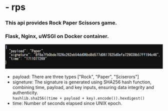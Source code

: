 # - rps
### **This api provides Rock Paper Scissors game.**
### Flask, Nginx, uWSGI on Docker container.

![Image](rps/return_json.png)

- payload: There are three types ["Rock", "Paper", "Sciserors"]
- signeture: The signature is generated using SHA256 hash function, combining time, payload, and key inputs, ensuring data integrity and authenticity.  
`hashlib.sha256((time + payload + key).encode()).hexdigest()`
- time: Number of seconds elapsed since UNIX epoch.